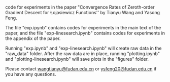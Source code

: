 ### 
code for experiments in the paper "Convergence Rates of Zeroth-order Gradient Descent for Łojasiewicz Functions'' by Tianyu Wang and Yasong Feng. 

The file "exp.ipynb" contains codes for experiments in the main text of the paper, and the file  "exp-linesearch.ipynb" contains codes for experiments in the appendix of the paper. 

Running "exp.ipynb" and "exp-linesearch.ipynb" will create raw data in the "raw_data" folder. After the raw data are in place, running "plotting.ipynb" and "plotting-linesearch.ipynb" will save plots in the "figures" folder. 

Please contact wangtianyu@fudan.edu.cn or ysfeng20@fudan.edu.cn if you have any questions. 
